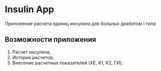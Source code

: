 # Insulin App

Приложение расчета единиц инсулина для больных диабетом I типа

## Возможности приложения
1. Расчет инсулина;
2. История расчетов;
3. Внесение расчетных показателей (ХЕ, K1, K2, ГИ);
